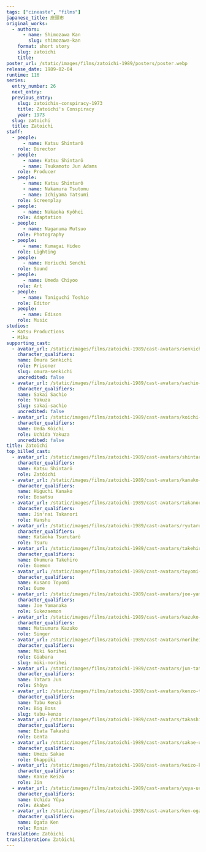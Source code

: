 ```yaml
---
tags: ["cineaste", "films"]
japanese_title: 座頭市
original_works:
  - authors:
      - name: Shimozawa Kan
        slug: shimozawa-kan
    format: short story
    slug: zatoichi
    title:
poster_url: /static/images/films/zatoichi-1989/posters/poster.webp
release_date: 1989-02-04
runtime: 116
series:
  entry_number: 26
  next_entry:
  previous_entry:
    slug: zatoichis-conspiracy-1973
    title: Zatoichi's Conspiracy
    year: 1973
  slug: zatoichi
  title: Zatoichi
staff:
  - people:
      - name: Katsu Shintarô
    role: Director
  - people:
      - name: Katsu Shintarô
      - name: Tsukamoto Jun Adams
    role: Producer
  - people:
      - name: Katsu Shintarô
      - name: Nakamura Tsutomu
      - name: Ichiyama Tatsumi
    role: Screenplay
  - people:
      - name: Nakaoka Kyôhei
    role: Adaptation
  - people:
      - name: Naganuma Mutsuo
    role: Photography
  - people:
      - name: Kumagai Hideo
    role: Lighting
  - people:
      - name: Horiuchi Senchi
    role: Sound
  - people:
      - name: Umeda Chiyoo
    role: Art
  - people:
      - name: Taniguchi Toshio
    role: Editor
  - people:
      - name: Edison
    role: Music
studios:
  - Katsu Productions
  - Miku
supporting_cast:
  - avatar_url: /static/images/films/zatoichi-1989/cast-avatars/senkichi-omura-0.webp
    character_qualifiers:
    name: Ômura Senkichi
    role: Prisoner
    slug: omura-senkichi
    uncredited: false
  - avatar_url: /static/images/films/zatoichi-1989/cast-avatars/sachio-sakai-0.webp
    character_qualifiers:
    name: Sakai Sachio
    role: Yakuza
    slug: sakai-sachio
    uncredited: false
  - avatar_url: /static/images/films/zatoichi-1989/cast-avatars/koichi-ueda-0.webp
    character_qualifiers:
    name: Ueda Kôichi
    role: Uchida Yakuza
    uncredited: false
title: Zatoichi
top_billed_cast:
  - avatar_url: /static/images/films/zatoichi-1989/cast-avatars/shintaro-katsu-0.webp
    character_qualifiers:
    name: Katsu Shintarô
    role: Zatôichi
  - avatar_url: /static/images/films/zatoichi-1989/cast-avatars/kanako-higuchi-0.webp
    character_qualifiers:
    name: Higuchi Kanako
    role: Bosatsu
  - avatar_url: /static/images/films/zatoichi-1989/cast-avatars/takanori-jinai-0.webp
    character_qualifiers:
    name: Jin'nai Takanori
    role: Hanshu
  - avatar_url: /static/images/films/zatoichi-1989/cast-avatars/ryutaro-kataoka-0.webp
    character_qualifiers:
    name: Kataoka Tsurutarô
    role: Tsuru
  - avatar_url: /static/images/films/zatoichi-1989/cast-avatars/takehiro-okumura-0.webp
    character_qualifiers:
    name: Okumura Takehiro
    role: Goemon
  - avatar_url: /static/images/films/zatoichi-1989/cast-avatars/toyomi-kusano-0.webp
    character_qualifiers:
    name: Kusano Toyomi
    role: Oume
  - avatar_url: /static/images/films/zatoichi-1989/cast-avatars/joe-yamanaka-0.webp
    character_qualifiers:
    name: Joe Yamanaka
    role: Sukezaemon
  - avatar_url: /static/images/films/zatoichi-1989/cast-avatars/kazuko-matsumura-0.webp
    character_qualifiers:
    name: Matsumura Kazuko
    role: Singer
  - avatar_url: /static/images/films/zatoichi-1989/cast-avatars/norihei-miki-0.webp
    character_qualifiers:
    name: Miki Norihei
    role: Giabara
    slug: miki-norihei
  - avatar_url: /static/images/films/zatoichi-1989/cast-avatars/jun-tatara-0.webp
    character_qualifiers:
    name: Tatara Jun
    role: Shôya
  - avatar_url: /static/images/films/zatoichi-1989/cast-avatars/kenzo-tabu-0.webp
    character_qualifiers:
    name: Tabu Kenzô
    role: Big Boss
    slug: tabu-kenzo
  - avatar_url: /static/images/films/zatoichi-1989/cast-avatars/takashi-ebata-0.webp
    character_qualifiers:
    name: Ebata Takashi
    role: Genta
  - avatar_url: /static/images/films/zatoichi-1989/cast-avatars/sakae-umezu-0.webp
    character_qualifiers:
    name: Umezu Sakae
    role: Okappiki
  - avatar_url: /static/images/films/zatoichi-1989/cast-avatars/keizo-kanie-0.webp
    character_qualifiers:
    name: Kanie Keizô
    role: Jin
  - avatar_url: /static/images/films/zatoichi-1989/cast-avatars/yuya-uchida-0.webp
    character_qualifiers:
    name: Uchida Yûya
    role: Akabei
  - avatar_url: /static/images/films/zatoichi-1989/cast-avatars/ken-ogata-0.webp
    character_qualifiers:
    name: Ogata Ken
    role: Ronin
translation: Zatôichi
transliteration: Zatôichi
---
```

